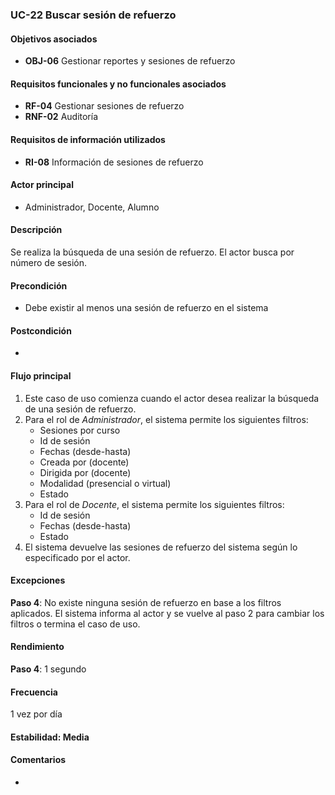 ### UC-22 Buscar sesión de refuerzo

#### Objetivos asociados

- **OBJ-06** Gestionar reportes y sesiones de refuerzo

#### Requisitos funcionales y no funcionales asociados

- **RF-04** Gestionar sesiones de refuerzo
- **RNF-02** Auditoría

#### Requisitos de información utilizados

- **RI-08** Información de sesiones de refuerzo

#### Actor principal

- Administrador, Docente, Alumno

#### Descripción

Se realiza la búsqueda de una sesión de refuerzo. El actor busca por número de sesión.

#### Precondición

- Debe existir al menos una sesión de refuerzo en el sistema

#### Postcondición

-

#### Flujo principal

1. Este caso de uso comienza cuando el actor desea realizar la búsqueda de una sesión de refuerzo.
2. Para el rol de *Administrador*, el sistema permite los siguientes filtros:
   - Sesiones por curso
   - Id de sesión
   - Fechas (desde-hasta)
   - Creada por (docente)
   - Dirigida por (docente)
   - Modalidad (presencial o virtual)
   - Estado
3. Para el rol de *Docente*, el sistema permite los siguientes filtros:
   - Id de sesión
   - Fechas (desde-hasta)
   - Estado
4. El sistema devuelve las sesiones de refuerzo del sistema según lo especificado por el actor.

#### Excepciones

**Paso 4**: No existe ninguna sesión de refuerzo en base a los filtros aplicados. El sistema informa al actor y se vuelve al paso 2 para cambiar los filtros o termina el caso de uso.

#### Rendimiento

**Paso 4**: 1 segundo

#### Frecuencia

1 vez por día

#### Estabilidad: Media

#### Comentarios
- 
